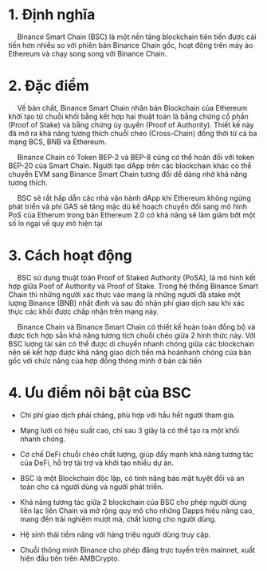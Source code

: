 # 1. Định nghĩa

&emsp; Binance Smart Chain (BSC) là một nền tảng blockchain tiên tiến được cải tiến hơn nhiều so với phiên bản Binance Chain gốc, hoạt động trên máy ảo Ethereum và chạy song song với Binance Chain.

# 2. Đặc điểm

&emsp; Về bản chất, Binance Smart Chain nhân bản Blockchain của Ethereum khởi tạo từ chuỗi khối bằng kết hợp hai thuật toán là bằng chứng cổ phần (Proof of Stake) và bằng chứng ủy quyền (Proof of Authority). Thiết kế này đã mở ra khả năng tương thích chuỗi chéo (Cross-Chain) đồng thời từ cả ba mạng BCS, BNB và Ethereum.

&emsp; Binance Chain có Token BEP-2 và BEP-8 cũng có thể hoán đổi với token BEP-20 của Smart Chain. Người tạo dApp trên các blockchain khác có thể chuyển EVM sang Binance Smart Chain tương đối dễ dàng nhờ khả năng tương thích. 

&emsp; BSC sẽ rất hấp dẫn các nhà vận hành dApp khi Ethereum không ngừng phát triển và phí GAS sẽ tăng mặc dù kế hoạch chuyển đổi sang mô hình PoS của Etherum trong bản Ethereum 2.0 có khả năng sẽ làm giảm bớt một số lo ngại về quy mô hiện tại

# 3. Cách hoạt động
&emsp; BSC sử dụng thuật toán Proof of Staked Authority (PoSA), là mô hình kết hợp giữa Poof of Authority và Proof of Stake. Trong hệ thống Binance Smart Chain thì những người xác thực vào mạng là những người đã stake một lượng Binance (BNB) nhất định và sau đó nhận phí giao dịch sau khi xác thực các khối được chấp nhận trên mạng này. 

&emsp; Binance Chain và Binance Smart Chain có thiết kế hoàn toàn đồng bộ và được tích hợp sẵn khả năng tương tích chuỗi chéo giữa 2 hình thức này. Với BSC lượng tài sản có thể được di chuyển nhanh chóng giữa các blockchain nên sẽ kết hợp được khả năng giao dịch tiền mã hoánhanh chóng của bản gốc với chức năng của hợp đồng thông minh ở bản cải tiến

# 4.  Ưu điểm nôi bật của BSC
- Chi phí giao dịch phải chăng, phù hợp với hầu hết người tham gia.

- Mạng lưới có hiệu suất cao, chỉ sau 3 giây là có thể tạo ra một khối nhanh chóng.

- Cơ chế DeFi chuỗi chéo chất lượng, giúp đẩy mạnh khả năng tương tác của DeFi, hỗ trợ tài trợ và khởi tạo nhiều dự án.
 
- BSC là một Blockchain độc lập, có tính năng bảo mật tuyệt đối và an toàn cho cả người dùng và người phát triển.

- Khả năng tương tác giữa 2 blockchain của BSC cho phép người dùng liên lạc liên Chain và mở rộng quy mô cho những Dapps hiệu năng cao, mang đến trải nghiệm mượt mà, chất lượng cho người dùng.

- Hệ sinh thái tiềm năng với hàng triệu người dùng truy cập.

- Chuỗi thông minh Binance cho phép đăng trực tuyến trên mainnet, xuất hiện đầu tiên trên AMBCrypto.


